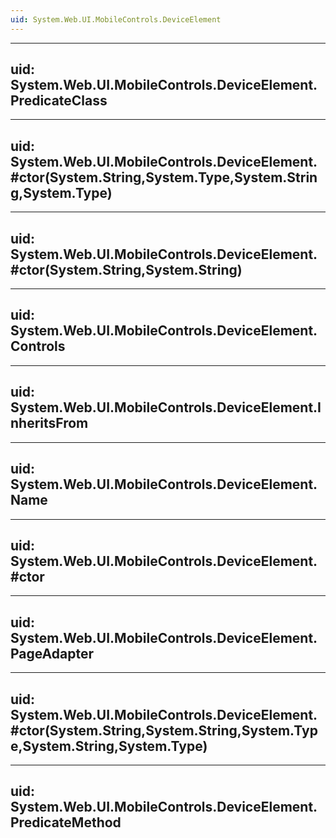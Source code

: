 ```yaml
---
uid: System.Web.UI.MobileControls.DeviceElement
---
```


---
uid: System.Web.UI.MobileControls.DeviceElement.PredicateClass
---

---
uid: System.Web.UI.MobileControls.DeviceElement.#ctor(System.String,System.Type,System.String,System.Type)
---

---
uid: System.Web.UI.MobileControls.DeviceElement.#ctor(System.String,System.String)
---

---
uid: System.Web.UI.MobileControls.DeviceElement.Controls
---

---
uid: System.Web.UI.MobileControls.DeviceElement.InheritsFrom
---

---
uid: System.Web.UI.MobileControls.DeviceElement.Name
---

---
uid: System.Web.UI.MobileControls.DeviceElement.#ctor
---

---
uid: System.Web.UI.MobileControls.DeviceElement.PageAdapter
---

---
uid: System.Web.UI.MobileControls.DeviceElement.#ctor(System.String,System.String,System.Type,System.String,System.Type)
---

---
uid: System.Web.UI.MobileControls.DeviceElement.PredicateMethod
---
